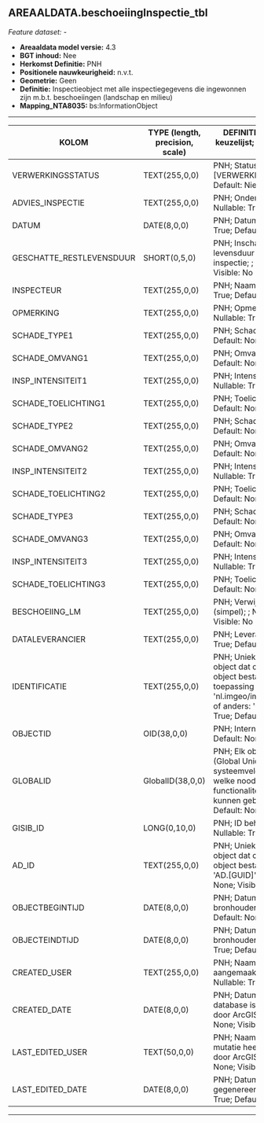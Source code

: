 ## AREAALDATA.beschoeiingInspectie_tbl

*Feature dataset: -*


* __Areaaldata model versie:__ 4.3
* __BGT inhoud:__ Nee
* __Herkomst Definitie:__ PNH
* __Positionele nauwkeurigheid:__ n.v.t.
* __Geometrie:__ Geen
* __Definitie:__ Inspectieobject met alle inspectiegegevens die ingewonnen zijn m.b.t. beschoeiingen 
(landschap en milieu)
* __Mapping_NTA8035:__ bs:InformationObject

***

|__KOLOM__                             |__TYPE (length, precision, scale)__          	          |__DEFINITIE__ (oorsprong; beschrijving; keuzelijst; nullable; default; zichtbaar in Areaalviewer)|
|------                              |----                  |-----    |
|VERWERKINGSSTATUS                   |TEXT(255,0,0)         |PNH; Status van de gegevens; keuzelijst [VERWERKINGSSTATUS]; Nullable: False; Default: Nieuw; Visible: Yes|
|ADVIES_INSPECTIE                    |TEXT(255,0,0)         |PNH; Onderhoudsadvies n.a.v. inspectie; ; Nullable: True; Default: None; Visible: No|
|DATUM                               |DATE(8,0,0)           |PNH; Datum van inspectie; ; Nullable: True; Default: None; Visible: No|
|GESCHATTE_RESTLEVENSDUUR            |SHORT(0,5,0)          |PNH; Inschatting van resterende levensduur op het moment van de inspectie; ; Nullable: True; Default: None; Visible: No|
|INSPECTEUR                          |TEXT(255,0,0)         |PNH; Naam van inspecteur; ; Nullable: True; Default: None; Visible: No|
|OPMERKING                           |TEXT(255,0,0)         |PNH; Opmerking m.b.t. onderhoud; ; Nullable: True; Default: None; Visible: No|
|SCHADE_TYPE1                        |TEXT(255,0,0)         |PNH; Schadebeeld; ; Nullable: True; Default: None; Visible: No|
|SCHADE_OMVANG1                      |TEXT(255,0,0)         |PNH; Omvang schade; ; Nullable: True; Default: None; Visible: No|
|INSP_INTENSITEIT1                   |TEXT(255,0,0)         |PNH; Intensiteit van de inspectie; ; Nullable: True; Default: None; Visible: No|
|SCHADE_TOELICHTING1                 |TEXT(255,0,0)         |PNH; Toelichting schade; ; Nullable: True; Default: None; Visible: No|
|SCHADE_TYPE2                        |TEXT(255,0,0)         |PNH; Schadebeeld; ; Nullable: True; Default: None; Visible: No|
|SCHADE_OMVANG2                      |TEXT(255,0,0)         |PNH; Omvang schade; ; Nullable: True; Default: None; Visible: No|
|INSP_INTENSITEIT2                   |TEXT(255,0,0)         |PNH; Intensiteit van de inspectie; ; Nullable: True; Default: None; Visible: No|
|SCHADE_TOELICHTING2                 |TEXT(255,0,0)         |PNH; Toelichting schade; ; Nullable: True; Default: None; Visible: No|
|SCHADE_TYPE3                        |TEXT(255,0,0)         |PNH; Schadebeeld; ; Nullable: True; Default: None; Visible: No|
|SCHADE_OMVANG3                      |TEXT(255,0,0)         |PNH; Omvang schade; ; Nullable: True; Default: None; Visible: No|
|INSP_INTENSITEIT3                   |TEXT(255,0,0)         |PNH; Intensiteit van de inspectie; ; Nullable: True; Default: None; Visible: No|
|SCHADE_TOELICHTING3                 |TEXT(255,0,0)         |PNH; Toelichting schade; ; Nullable: True; Default: None; Visible: No|
|BESCHOEIING_LM                      |TEXT(255,0,0)         |PNH; Verwijzende sleutel naar scheiding_l (simpel); ; Nullable: True; Default: None; Visible: No|
|DATALEVERANCIER                     |TEXT(255,0,0)         |PNH; Leverancier van de data; ; Nullable: True; Default: None; Visible: No|
|IDENTIFICATIE                       |TEXT(255,0,0)         |PNH; Uniek identificatienummer voor het object dat onveranderlijk is zolang het object bestaat: bevat indien van toepassing BGT/IMKL ID in format 'nl.imgeo/imkl.bronhouderscode.LokaalID' of anders: '00000'.LokaalID; ; Nullable: True; Default: None; Visible: No|
|OBJECTID                            |OID(38,0,0)           |PNH; Interne ID ArcGIS; ; Nullable: False; Default: None; Visible: Yes|
|GLOBALID                            |GlobalID(38,0,0)      |PNH; Elk object heeft een unieke GlobalID (Global Unique Identifier). Dit is een systeemveld van de ArcGIS software welke noodzakelijk is om een aantal functionaliteiten binnen deze software te kunnen gebruiken; ; Nullable: False; Default: None; Visible: Yes|
|GISIB_ID                            |LONG(0,10,0)          |PNH; ID beheer openbare ruimte (GISIB); ; Nullable: True; Default: None; Visible: No|
|AD_ID                               |TEXT(255,0,0)         |PNH; Uniek identificatienummer voor het object dat onveranderlijk is zolang het object bestaat in Areaaldata: in format 'AD.[GUID]'; ; Nullable: False; Default: None; Visible: Yes|
|OBJECTBEGINTIJD                     |DATE(8,0,0)           |PNH; Datum waarop het object bij de bronhouder is ontstaan; ; Nullable: True; Default: None; Visible: Yes|
|OBJECTEINDTIJD                      |DATE(8,0,0)           |PNH; Datum waarop het object bij de bronhouder niet meer geldig is; ; Nullable: True; Default: None; Visible: Yes|
|CREATED_USER                        |TEXT(255,0,0)         |PNH; Naam van gebruiker die de rij heeft aangemaakt, gegenereerd door ArcGIS; ; Nullable: True; Default: None; Visible: No|
|CREATED_DATE                        |DATE(8,0,0)           |PNH; Datum waarop de rij aan de database is toegevoegd, gegenereerd door ArcGIS; ; Nullable: True; Default: None; Visible: No|
|LAST_EDITED_USER                    |TEXT(50,0,0)          |PNH; Naam van gebruiker die de laatste mutatie heeft doorgevoerd, gegenereerd door ArcGIS; ; Nullable: True; Default: None; Visible: No|
|LAST_EDITED_DATE                    |DATE(8,0,0)           |PNH; Datum van de laatste mutatie, gegenereerd door ArcGIS; ; Nullable: True; Default: None; Visible: No|


***

